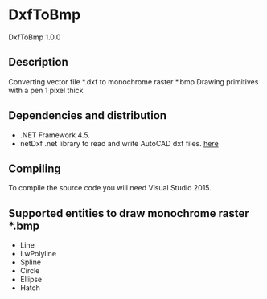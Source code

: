 # DxfToBmp
DxfToBmp 1.0.0
## Description
Converting vector file *.dxf to monochrome raster *.bmp
Drawing primitives with a pen 1 pixel thick
## Dependencies and distribution 
* .NET Framework 4.5. 
* netDxf .net library to read and write AutoCAD dxf files. [here](https://github.com/haplokuon/netDxf)
## Compiling
To compile the source code you will need Visual Studio 2015.
## Supported entities to draw monochrome raster *.bmp 
* Line
* LwPolyline
* Spline
* Circle
* Ellipse
* Hatch


